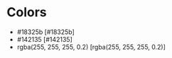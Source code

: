 # Colors


- #18325b                   [#18325b]
- #142135                   [#142135]
- rgba(255, 255, 255, 0.2)  [rgba(255, 255, 255, 0.2)]

